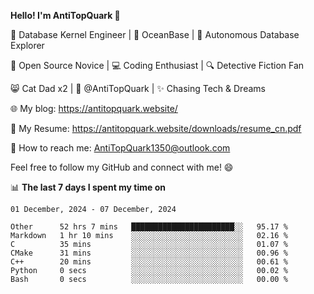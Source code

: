 
**Hello! I'm AntiTopQuark 👋**

🔧 Database Kernel Engineer | 🌊 OceanBase | 🤖 Autonomous Database Explorer

🌱 Open Source Novice | 💻 Coding Enthusiast | 🔍 Detective Fiction Fan

😸 Cat Dad x2 | 🎉 @AntiTopQuark | ✨ Chasing Tech & Dreams

🌐 My blog: https://antitopquark.website/

📄 My Resume: https://antitopquark.website/downloads/resume_cn.pdf

📧 How to reach me: AntiTopQuark1350@outlook.com

Feel free to follow my GitHub and connect with me! 😄

📊 **The last 7 days I spent my time on** 

<!--START_SECTION:waka-->
```text
01 December, 2024 - 07 December, 2024

Other      52 hrs 7 mins   ███████████████████████░░   95.17 % 
Markdown   1 hr 10 mins    ░░░░░░░░░░░░░░░░░░░░░░░░░   02.16 % 
C          35 mins         ░░░░░░░░░░░░░░░░░░░░░░░░░   01.07 % 
CMake      31 mins         ░░░░░░░░░░░░░░░░░░░░░░░░░   00.96 % 
C++        20 mins         ░░░░░░░░░░░░░░░░░░░░░░░░░   00.61 % 
Python     0 secs          ░░░░░░░░░░░░░░░░░░░░░░░░░   00.02 % 
Bash       0 secs          ░░░░░░░░░░░░░░░░░░░░░░░░░   00.00 %
```
<!--END_SECTION:waka-->


